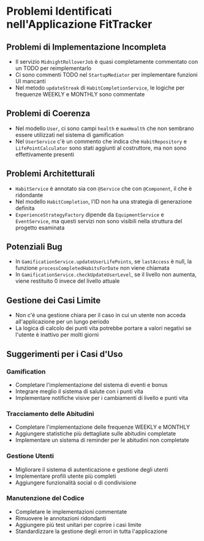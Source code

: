 # Problemi Identificati nell'Applicazione FitTracker

## Problemi di Implementazione Incompleta
- Il servizio `MidnightRolloverJob` è quasi completamente commentato con un TODO per reimplementarlo
- Ci sono commenti TODO nel `StartupMediator` per implementare funzioni UI mancanti
- Nel metodo `updateStreak` di `HabitCompletionService`, le logiche per frequenze WEEKLY e MONTHLY sono commentate

## Problemi di Coerenza
- Nel modello `User`, ci sono campi `health` e `maxHealth` che non sembrano essere utilizzati nel sistema di gamification
- Nel `UserService` c'è un commento che indica che `HabitRepository` e `LifePointCalculator` sono stati aggiunti al costruttore, ma non sono effettivamente presenti

## Problemi Architetturali
- `HabitService` è annotato sia con `@Service` che con `@Component`, il che è ridondante
- Nel modello `HabitCompletion`, l'ID non ha una strategia di generazione definita
- `ExperienceStrategyFactory` dipende da `EquipmentService` e `EventService`, ma questi servizi non sono visibili nella struttura del progetto esaminata

## Potenziali Bug
- In `GamificationService.updateUserLifePoints`, se `lastAccess` è null, la funzione `processCompletedHabitsForDate` non viene chiamata
- In `GamificationService.checkUpdateUserLevel`, se il livello non aumenta, viene restituito 0 invece del livello attuale

## Gestione dei Casi Limite
- Non c'è una gestione chiara per il caso in cui un utente non acceda all'applicazione per un lungo periodo
- La logica di calcolo dei punti vita potrebbe portare a valori negativi se l'utente è inattivo per molti giorni

## Suggerimenti per i Casi d'Uso

### Gamification
- Completare l'implementazione del sistema di eventi e bonus
- Integrare meglio il sistema di salute con i punti vita
- Implementare notifiche visive per i cambiamenti di livello e punti vita

### Tracciamento delle Abitudini
- Completare l'implementazione delle frequenze WEEKLY e MONTHLY
- Aggiungere statistiche più dettagliate sulle abitudini completate
- Implementare un sistema di reminder per le abitudini non completate

### Gestione Utenti
- Migliorare il sistema di autenticazione e gestione degli utenti
- Implementare profili utente più completi
- Aggiungere funzionalità social o di condivisione

### Manutenzione del Codice
- Completare le implementazioni commentate
- Rimuovere le annotazioni ridondanti
- Aggiungere più test unitari per coprire i casi limite
- Standardizzare la gestione degli errori in tutta l'applicazione